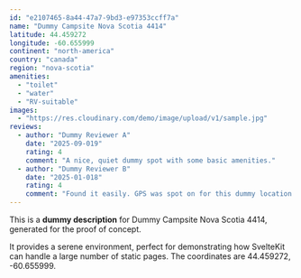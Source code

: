 ```yaml
---
id: "e2107465-8a44-47a7-9bd3-e97353ccff7a"
name: "Dummy Campsite Nova Scotia 4414"
latitude: 44.459272
longitude: -60.655999
continent: "north-america"
country: "canada"
region: "nova-scotia"
amenities:
  - "toilet"
  - "water"
  - "RV-suitable"
images:
  - "https://res.cloudinary.com/demo/image/upload/v1/sample.jpg"
reviews:
  - author: "Dummy Reviewer A"
    date: "2025-09-019"
    rating: 4
    comment: "A nice, quiet dummy spot with some basic amenities."
  - author: "Dummy Reviewer B"
    date: "2025-01-018"
    rating: 4
    comment: "Found it easily. GPS was spot on for this dummy location."
---
```


This is a **dummy description** for Dummy Campsite Nova Scotia 4414, generated for the proof of concept.

It provides a serene environment, perfect for demonstrating how SvelteKit can handle a large number of static pages. The coordinates are 44.459272, -60.655999.
